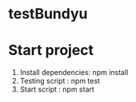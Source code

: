 # testBundyu

# Start project

1. Install dependencies: npm install
2. Testing script : npm test
3. Start script : npm start
